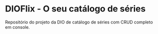 # DIOFlix - O seu catálogo de séries
Repositório do projeto da DIO de catálogo de séries com CRUD completo em console.
